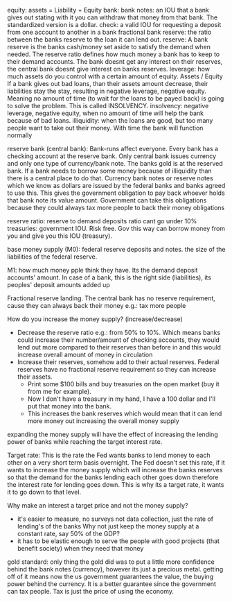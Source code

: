 equity:
assets = Liability + Equity
bank:
bank notes: an IOU that a bank gives out stating with it you can withdraw that money from that bank. The standardized version is a dollar.
check: a valid IOU for requesting a deposit from one account to another in a bank
fractional bank reserve: the ratio between the banks reserve to the loan it can lend out.
reserve: A bank reserve is the banks cash/money set aside to satisfy the demand when needed. The reserve ratio defines how much money a bank has to keep to their demand accounts. The bank doesnt get any interest on their reserves, the central bank doesnt give interest on banks reserves. 
leverage: how much assets do you control with a certain amount of equity. Assets / Equity
If a bank gives out bad loans, than their assets amount decrease, their liabilities stay the stay, resulting in	negative leverage, negative equity. Meaning no amount of time (to wait for the loans to be payed back) is
going to solve the problem. This is called INSOLVENCY.
insolvency: negative leverage, negative equity, when no amount of time will help the bank because of bad loans.
illiquidity: when the loans are good, but too many people want to take out their money. With time the bank will function normally


reserve bank (central bank):
Bank-runs affect everyone. 
Every bank has a checking account at the reserve bank. Only central bank issues currency and only one type of currency/bank note. The banks gold is at the reserved bank. If a bank needs to borrow some money because of illiquidity than there is a central place to do that.
Currency bank notes or reserve notes which we know as dollars are issued by the federal banks and banks agreed to use this. This gives the government obligation to pay back whoever holds that bank note its value amount. Government can take this obligations because they could always tax more people to back their money obligations

reserve ratio: reserve to demand deposits ratio cant go under 10%
treasuries: government IOU. Risk free. Gov this way can borrow money from you and give you this IOU (treasury).

base money supply (M0):  federal reserve deposits and notes. the size of the liabilities of the federal reserve.

M1: how much money pple think they have. Its the demand deposit accounts' amount. In case of a bank, this is the right side (liabilities), its peoples' deposit amounts added up

Fractional reserve landing. The central bank has no reserve requirement, cause they can always back their money e.g.: tax more people

How do you increase the money supply? (increase/decrease)
- Decrease the reserve ratio e.g.: from 50% to 10%. Which means banks could increase their number/amount of checking accounts, they would lend out more compared to their reserves than before in and this would increase overall amount of money in circulation
- Increase their reserves, somehow add to their actual reserves. Federal reserves have no fractional reserve requirement so they can increase their assets. 
	- Print some $100 bills and buy treasuries on the open market (buy it from me for example). 
	- Now I don't have a treasury in my hand, I have a 100 dollar and I'll put that money into the bank.
	- This increases the bank reserves which would mean that it can lend more money out increasing the overall money supply

 expanding the money supply will have the effect of increasing the lending power of banks while reaching the target interest rate.

Target rate: This is the rate the Fed wants banks to lend money to each other on a very short term basis overnight. The Fed doesn't set this rate, if it wants to increase the money supply which will increase the banks reserves so that the demand for the banks lending each other goes down therefore the interest rate for lending goes down. This is why its a target rate, it wants it to go down to that level.

 Why make an interest a target price and not the money supply?
 - it's easier to measure, no surveys not data collection, just the rate of lending's of the banks
 Why not just keep the money supply at a constant rate, say 50% of the GDP? 
 - it has to be elastic enough to serve the people with good projects (that benefit society) when they need that money

 gold standard: only thing the gold did was to put a little more confidence behind the bank notes (currency), however its just a precious metal. getting off of it means now the us government guarantees the value, the buying power behind the currency. It is a better guarantee since the government can tax people. Tax is just the price of using the economy.